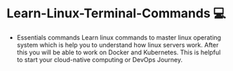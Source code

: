 # Learn-Linux-Terminal-Commands 💻
* Essentials commands
Learn linux commands to master linux operating system which is help you to understand how linux servers work. After this you will be able to work on Docker and Kubernetes. This is helpful to start your cloud-native computing or DevOps Journey.
